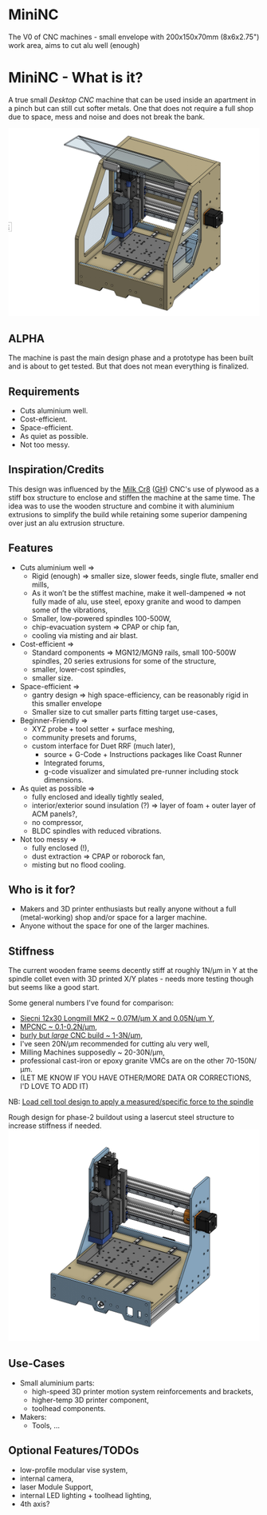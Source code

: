 # MiniNC
The V0 of CNC machines - small envelope with 200x150x70mm (8x6x2.75") work area, aims to cut alu well (enough)

# MiniNC - What is it?
A true small _Desktop CNC_ machine that can be used inside an apartment in a pinch but can still cut softer metals. One that does not require a full shop due to space, mess and noise and does not break the bank.

![MiniNC enclosed](/docs/MiniNC_enclosed.jpg)

## ALPHA
The machine is past the main design phase and a prototype has been built and is about to get tested. But that does not mean everything is finalized.

## Requirements
* Cuts aluminium well.
* Cost-efficient.
* Space-efficient.
* As quiet as possible.
* Not too messy.

## Inspiration/Credits
This design was influenced by the [Milk Cr8](https://www.milkcr8cnc.com) ([GH](https://github.com/Makers-On-Tap/milkcr8-cnc)) CNC's use of plywood as a stiff box structure to enclose and stiffen the machine at the same time. The idea was to use the wooden structure and combine it with aluminium extrusions to simplify the build while retaining some superior dampening over just an alu extrusion structure.

## Features
* Cuts aluminium well =>
   * Rigid (enough) => smaller size, slower feeds, single flute, smaller end mills,
   * As it won’t be the stiffest machine, make it well-dampened => not fully made of alu, use steel, epoxy granite and wood to dampen some of the vibrations,
   * Smaller, low-powered spindles 100-500W,
   * chip-evacuation system => CPAP or chip fan,
   * cooling via misting and air blast.
* Cost-efficient =>
   * Standard components => MGN12/MGN9 rails, small 100-500W spindles, 20 series extrusions for some of the structure,
   * smaller, lower-cost spindles,
   * smaller size.
* Space-efficient =>
   * gantry design => high space-efficiency, can be reasonably rigid in this smaller envelope
   * Smaller size to cut smaller parts fitting target use-cases,
* Beginner-Friendly =>
   * XYZ probe + tool setter + surface meshing,
   * community presets and forums,
   * custom interface for Duet RRF (much later),
      * source  + G-Code + Instructions packages like Coast Runner
      * Integrated forums,
      * g-code visualizer and simulated pre-runner including stock dimensions.
* As quiet as possible =>
   * fully enclosed and ideally tightly sealed,
   * interior/exterior sound insulation (?) => layer of foam + outer layer of ACM panels?,
   * no compressor,
   * BLDC spindles with reduced vibrations.
* Not too messy =>
   * fully enclosed (!),
   * dust extraction => CPAP or roborock fan,
   * misting but no flood cooling.

## Who is it for?
* Makers and 3D printer enthusiasts but really anyone without a full (metal-working) shop and/or space for a larger machine.
* Anyone without the space for one of the larger machines.

## Stiffness

The current wooden frame seems decently stiff at roughly 1N/&micro;m in Y at the spindle collet even with 3D printed X/Y plates - needs more testing though but seems like a good start.

Some general numbers I've found for comparison:
* [Siecni 12x30 Longmill MK2 ~ 0.07M/&micro;m X and 0.05N/&micro;m Y](https://sienci.com/wp-content/uploads/2022/09/Stiffness-Rating-with-Commentary.pdf),
* [MPCNC ~ 0.1-0.2N/&micro;m](https://forum.v1e.com/t/deflection-measurement/37968/34),
* [burly but _large_ CNC build ~ 1-3N/&micro;m](https://www.mycncuk.com/threads/7155-stiffness-measurements-cnc-mk3),
* I've seen 20N/&micro;m recommended for cutting alu very well,
* Milling Machines supposedly ~ 20-30N/&micro;m,
* professional cast-iron or epoxy granite VMCs are on the other 70-150N/&micro;m.
* (LET ME KNOW IF YOU HAVE OTHER/MORE DATA OR CORRECTIONS, I'D LOVE TO ADD IT)
  
NB: [Load cell tool design to apply a measured/specific force to the spindle](https://www.printables.com/model/473947-xy-forcing-mechanism-for-cnc-router-diagnostics)

Rough design for phase-2 buildout using a lasercut steel structure to increase stiffness if needed. 
![Steel structure under enclosure panels](/docs/MiniNC_steel.jpg)

## Use-Cases
* Small aluminium parts:
   * high-speed 3D printer motion system reinforcements and brackets,
   * higher-temp 3D printer component,
   * toolhead components.
* Makers:
   * Tools, …

## Optional Features/TODOs
* low-profile modular vise system,
* internal camera,
* laser Module Support,
* internal LED lighting + toolhead lighting,
* 4th axis?
